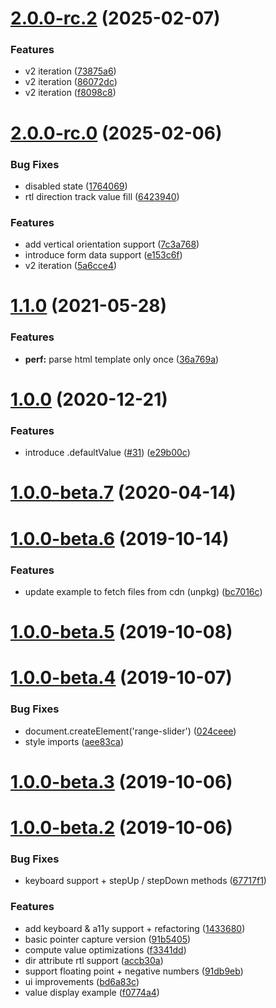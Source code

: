 # [2.0.0-rc.2](https://github.com/andreruffert/range-slider-element/compare/v2.0.0-rc.0...v2.0.0-rc.2) (2025-02-07)


### Features

* v2 iteration ([73875a6](https://github.com/andreruffert/range-slider-element/commit/73875a67056ad40f79d85ae8de7e8a792939e52b))
* v2 iteration ([86072dc](https://github.com/andreruffert/range-slider-element/commit/86072dcda041a3afda67469f179000a75ad44395))
* v2 iteration ([f8098c8](https://github.com/andreruffert/range-slider-element/commit/f8098c8e9bc73411305e59ecc8b8a2c44af70c45))



# [2.0.0-rc.0](https://github.com/andreruffert/range-slider-element/compare/v1.1.0...v2.0.0-rc.0) (2025-02-06)


### Bug Fixes

* disabled state ([1764069](https://github.com/andreruffert/range-slider-element/commit/17640693b6ce82c0717c9d689eca52d453984134))
* rtl direction track value fill ([6423940](https://github.com/andreruffert/range-slider-element/commit/64239404c95e1cc320fdc30889380f02663d5fc2))


### Features

* add vertical orientation support ([7c3a768](https://github.com/andreruffert/range-slider-element/commit/7c3a768b5331e5e8487bd75ae80f501b11bc9ab0))
* introduce form data support ([e153c6f](https://github.com/andreruffert/range-slider-element/commit/e153c6f3c5ed68bcbd817284649405938f37e452))
* v2 iteration ([5a6cce4](https://github.com/andreruffert/range-slider-element/commit/5a6cce41c0b785374b2d86af2aafbd6134a069ed))



# [1.1.0](https://github.com/andreruffert/range-slider-element/compare/v1.0.0...v1.1.0) (2021-05-28)


### Features

* **perf:** parse html template only once ([36a769a](https://github.com/andreruffert/range-slider-element/commit/36a769a58d2b277d295de297107c4de808bfdae9))



# [1.0.0](https://github.com/andreruffert/range-slider-element/compare/v1.0.0-beta.7...v1.0.0) (2020-12-21)


### Features

* introduce .defaultValue ([#31](https://github.com/andreruffert/range-slider-element/issues/31)) ([e29b00c](https://github.com/andreruffert/range-slider-element/commit/e29b00c77c1f657c6f374ceaf0f49b3a21afe77c))



# [1.0.0-beta.7](https://github.com/andreruffert/range-slider-element/compare/v1.0.0-beta.6...v1.0.0-beta.7) (2020-04-14)



# [1.0.0-beta.6](https://github.com/andreruffert/range-slider-element/compare/v1.0.0-beta.5...v1.0.0-beta.6) (2019-10-14)


### Features

* update example to fetch files from cdn (unpkg) ([bc7016c](https://github.com/andreruffert/range-slider-element/commit/bc7016c2a8726cf0e6569b52b4b33e48e500ad4c))



# [1.0.0-beta.5](https://github.com/andreruffert/range-slider-element/compare/v1.0.0-beta.4...v1.0.0-beta.5) (2019-10-08)



# [1.0.0-beta.4](https://github.com/andreruffert/range-slider-element/compare/v1.0.0-beta.3...v1.0.0-beta.4) (2019-10-07)


### Bug Fixes

* document.createElement('range-slider') ([024ceee](https://github.com/andreruffert/range-slider-element/commit/024ceeed817af08cd191df82050248eca1a0e5a1))
* style imports ([aee83ca](https://github.com/andreruffert/range-slider-element/commit/aee83ca4613e8abe8bb815c04f07bf5fde0781b3))



# [1.0.0-beta.3](https://github.com/andreruffert/range-slider-element/compare/v1.0.0-beta.2...v1.0.0-beta.3) (2019-10-06)



# [1.0.0-beta.2](https://github.com/andreruffert/range-slider-element/compare/91b540507e36986853e0702a09724e9c0904c584...v1.0.0-beta.2) (2019-10-06)


### Bug Fixes

* keyboard support + stepUp / stepDown methods ([67717f1](https://github.com/andreruffert/range-slider-element/commit/67717f1c6d06f64870344796bbb87cc9067444fd))


### Features

* add keyboard & a11y support  + refactoring ([1433680](https://github.com/andreruffert/range-slider-element/commit/143368053306f01db2a5813cd3a6a1a9b03bf5e1))
* basic pointer capture version ([91b5405](https://github.com/andreruffert/range-slider-element/commit/91b540507e36986853e0702a09724e9c0904c584))
* compute value optimizations ([f3341dd](https://github.com/andreruffert/range-slider-element/commit/f3341dd1cb1e9bcf28f8de59a9199191a311731a))
* dir attribute rtl support ([accb30a](https://github.com/andreruffert/range-slider-element/commit/accb30a23469cbf006063219c86367ac5caebd23))
* support floating point + negative numbers ([91db9eb](https://github.com/andreruffert/range-slider-element/commit/91db9eb3754742eb057db33f62c0f3fa70e4bfa6))
* ui improvements ([bd6a83c](https://github.com/andreruffert/range-slider-element/commit/bd6a83cf2fbf156ed0907ec0ac1f64e20f82e1c1))
* value display example ([f0774a4](https://github.com/andreruffert/range-slider-element/commit/f0774a41eac937d6c64179620bcff64f03fec28c))



